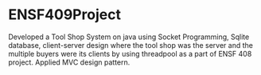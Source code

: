 # ENSF409Project
Developed a Tool Shop System on java using Socket Programming, Sqlite database, client-server design where the tool shop was the server and the multiple buyers were its clients by using threadpool as a part of ENSF 408 project. Applied MVC design pattern.

